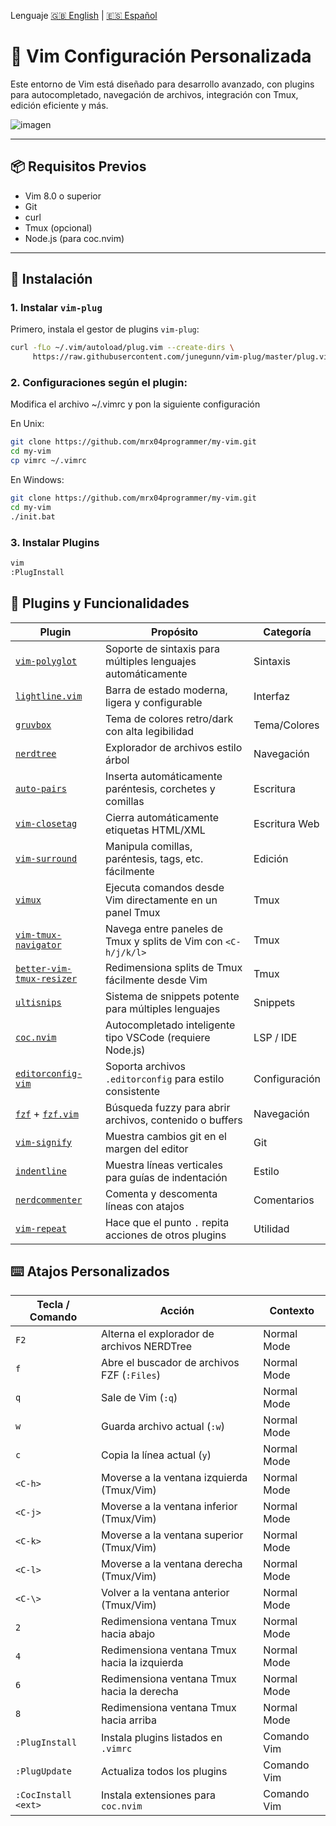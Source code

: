 Lenguaje [🇬🇧 English](https://github.com/mrx04programmer/my-vim/blob/main/README-EN.md) | [🇪🇸 Español](https://github.com/mrx04programmer/my-vim/blob/main/README.md)
# 🚀 Vim Configuración Personalizada

Este entorno de Vim está diseñado para desarrollo avanzado, con plugins para autocompletado, navegación de archivos, integración con Tmux, edición eficiente y más.

![imagen](https://github.com/user-attachments/assets/e0dc02d2-5036-4238-9045-43c87b664d0c)

---

## 📦 Requisitos Previos

- Vim 8.0 o superior
- Git
- curl
- Tmux (opcional)
- Node.js (para coc.nvim)

---

## 🔧 Instalación

### 1. Instalar `vim-plug`

Primero, instala el gestor de plugins `vim-plug`:

```bash
curl -fLo ~/.vim/autoload/plug.vim --create-dirs \
     https://raw.githubusercontent.com/junegunn/vim-plug/master/plug.vim
```
### 2. Configuraciones según el plugin:

Modifica el archivo ~/.vimrc y pon la siguiente configuración

En Unix:
```bash
git clone https://github.com/mrx04programmer/my-vim.git
cd my-vim
cp vimrc ~/.vimrc
```
En Windows:
```bash
git clone https://github.com/mrx04programmer/my-vim.git
cd my-vim
./init.bat
```
### 3. Instalar Plugins
```bash
vim
:PlugInstall

```
## 🔌 Plugins y Funcionalidades

| Plugin | Propósito | Categoría |
|--------|-----------|-----------|
| [`vim-polyglot`](https://github.com/sheerun/vim-polyglot) | Soporte de sintaxis para múltiples lenguajes automáticamente | Sintaxis |
| [`lightline.vim`](https://github.com/itchyny/lightline.vim) | Barra de estado moderna, ligera y configurable | Interfaz |
| [`gruvbox`](https://github.com/morhetz/gruvbox) | Tema de colores retro/dark con alta legibilidad | Tema/Colores |
| [`nerdtree`](https://github.com/preservim/nerdtree) | Explorador de archivos estilo árbol | Navegación |
| [`auto-pairs`](https://github.com/jiangmiao/auto-pairs) | Inserta automáticamente paréntesis, corchetes y comillas | Escritura |
| [`vim-closetag`](https://github.com/alvan/vim-closetag) | Cierra automáticamente etiquetas HTML/XML | Escritura Web |
| [`vim-surround`](https://github.com/tpope/vim-surround) | Manipula comillas, paréntesis, tags, etc. fácilmente | Edición |
| [`vimux`](https://github.com/benmills/vimux) | Ejecuta comandos desde Vim directamente en un panel Tmux | Tmux |
| [`vim-tmux-navigator`](https://github.com/christoomey/vim-tmux-navigator) | Navega entre paneles de Tmux y splits de Vim con `<C-h/j/k/l>` | Tmux |
| [`better-vim-tmux-resizer`](https://github.com/RyanMillerC/better-vim-tmux-resizer) | Redimensiona splits de Tmux fácilmente desde Vim | Tmux |
| [`ultisnips`](https://github.com/sirver/ultisnips) | Sistema de snippets potente para múltiples lenguajes | Snippets |
| [`coc.nvim`](https://github.com/neoclide/coc.nvim) | Autocompletado inteligente tipo VSCode (requiere Node.js) | LSP / IDE |
| [`editorconfig-vim`](https://github.com/editorconfig/editorconfig-vim) | Soporta archivos `.editorconfig` para estilo consistente | Configuración |
| [`fzf`](https://github.com/junegunn/fzf) + [`fzf.vim`](https://github.com/junegunn/fzf.vim) | Búsqueda fuzzy para abrir archivos, contenido o buffers | Navegación |
| [`vim-signify`](https://github.com/mhinz/vim-signify) | Muestra cambios git en el margen del editor | Git |
| [`indentline`](https://github.com/Yggdroot/indentLine) | Muestra líneas verticales para guías de indentación | Estilo |
| [`nerdcommenter`](https://github.com/preservim/nerdcommenter) | Comenta y descomenta líneas con atajos | Comentarios |
| [`vim-repeat`](https://github.com/tpope/vim-repeat) | Hace que el punto `.` repita acciones de otros plugins | Utilidad |

## ⌨️ Atajos Personalizados

| Tecla / Comando      | Acción                                         | Contexto        |
|----------------------|-----------------------------------------------|-----------------|
| `F2`                 | Alterna el explorador de archivos NERDTree    | Normal Mode     |
| `f`                  | Abre el buscador de archivos FZF (`:Files`)   | Normal Mode     |
| `q`                  | Sale de Vim (`:q`)                             | Normal Mode     |
| `w`                  | Guarda archivo actual (`:w`)                  | Normal Mode     |
| `c`                  | Copia la línea actual (`y`)                   | Normal Mode     |
| `<C-h>`              | Moverse a la ventana izquierda (Tmux/Vim)     | Normal Mode     |
| `<C-j>`              | Moverse a la ventana inferior (Tmux/Vim)      | Normal Mode     |
| `<C-k>`              | Moverse a la ventana superior (Tmux/Vim)      | Normal Mode     |
| `<C-l>`              | Moverse a la ventana derecha (Tmux/Vim)       | Normal Mode     |
| `<C-\>`              | Volver a la ventana anterior (Tmux/Vim)       | Normal Mode     |
| `2`                  | Redimensiona ventana Tmux hacia abajo         | Normal Mode     |
| `4`                  | Redimensiona ventana Tmux hacia la izquierda  | Normal Mode     |
| `6`                  | Redimensiona ventana Tmux hacia la derecha    | Normal Mode     |
| `8`                  | Redimensiona ventana Tmux hacia arriba        | Normal Mode     |
| `:PlugInstall`       | Instala plugins listados en `.vimrc`          | Comando Vim     |
| `:PlugUpdate`        | Actualiza todos los plugins                   | Comando Vim     |
| `:CocInstall <ext>`  | Instala extensiones para `coc.nvim`           | Comando Vim     |

